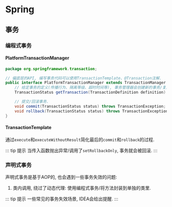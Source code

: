 # Spring

## 事务

### 编程式事务

#### PlatformTransactionManager

```java
package org.springframework.transaction;

// 偏底层的API, 编写事务代码可以使用TransactionTemplate、@Transaction注解.
public interface PlatformTransactionManager extends TransactionManager {
	// 给定事务的定义(传播行为、隔离等级、超时时间等), 事务管理器会创建新的事务/复用已有事务, 并返回事务的状态.
	TransactionStatus getTransaction(TransactionDefinition definition) throws TransactionException;

    // 提交/回滚事务.
	void commit(TransactionStatus status) throws TransactionException;
	void rollback(TransactionStatus status) throws TransactionException;
}
```

#### TransactionTemplate

通过`execute`和`executeWithoutResult`简化最后的`commit`和`rollback`的过程.

::: tip 提示
当传入函数抛出异常/调用了`setRollbackOnly`, 事务就会被回滚.
:::

### 声明式事务

声明式事务是基于AOP的, 也会遇到一些事务失效的问题:

1. 类内调用, 绕过了动态代理: 使用编程式事务/将方法封装到单独的类里.

::: tip 提示
一些常见的事务失效场景, IDEA会给出提醒.
:::
